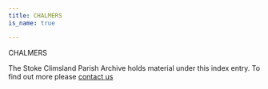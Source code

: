 ```yaml
---
title: CHALMERS
is_name: true

---
```


CHALMERS


The Stoke Climsland Parish Archive holds material under this index entry. To find out more please [contact us](/contact/)
